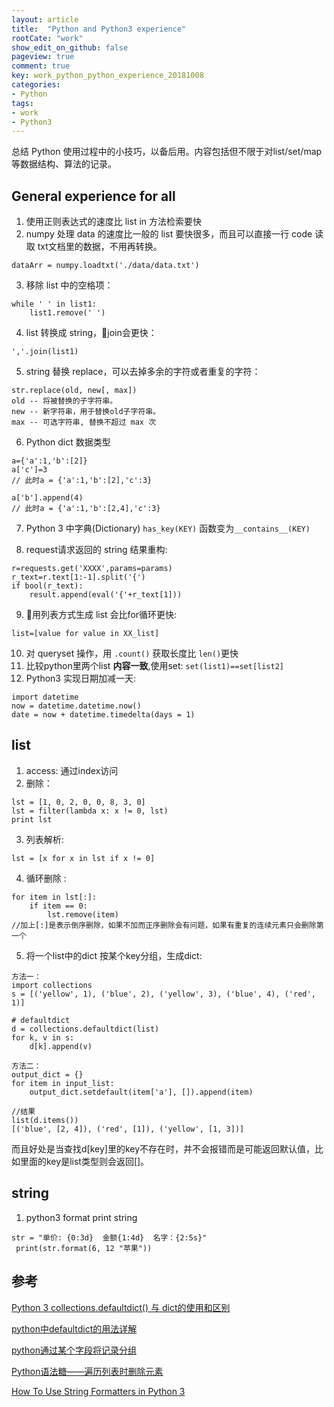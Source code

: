 ```yaml
---
layout: article
title:  "Python and Python3 experience"
rootCate: "work"
show_edit_on_github: false
pageview: true
comment: true
key: work_python_python_experience_20181008
categories:
- Python
tags:
- work
- Python3
---
```


总结 Python 使用过程中的小技巧，以备后用。内容包括但不限于对list/set/map等数据结构、算法的记录。

<!---more--->

## General experience for all
1. 使用正则表达式的速度比 list in 方法检索要快
2. numpy 处理 data 的速度比一般的 list 要快很多，而且可以直接一行 code 读取 txt文档里的数据，不用再转换。
```
dataArr = numpy.loadtxt('./data/data.txt')
```
3. 移除 list 中的空格项：
```
while ' ' in list1:
    list1.remove(' ')
```
4. list 转换成 string，join会更快：
```
','.join(list1)
```

5.  string 替换 replace，可以去掉多余的字符或者重复的字符：
```
str.replace(old, new[, max])
old -- 将被替换的子字符串。
new -- 新字符串，用于替换old子字符串。
max -- 可选字符串, 替换不超过 max 次
```

6. Python dict 数据类型
```
a={'a':1,'b':[2]}
a['c']=3
// 此时a = {'a':1,'b':[2],'c':3}

a['b'].append(4)
// 此时a = {'a':1,'b':[2,4],'c':3}
 ```
7. Python 3 中字典(Dictionary) `has_key(KEY)` 函数变为`__contains__(KEY)`

8. request请求返回的 string 结果重构:
```
r=requests.get('XXXX',params=params)
r_text=r.text[1:-1].split('{')
if bool(r_text):
    result.append(eval('{'+r_text[1]))
```
9. 用列表方式生成 list 会比for循环更快:
```
list=[value for value in XX_list]
```
10. 对 queryset 操作，用 `.count()` 获取长度比 `len()`更快
11. 比较python里两个list **内容一致**,使用set: `set(list1)==set[list2]`
12. Python3 实现日期加减一天:
```
import datetime
now = datetime.datetime.now()
date = now + datetime.timedelta(days = 1)
```

## list
1. access: 通过index访问
2. 删除：
```
lst = [1, 0, 2, 0, 0, 8, 3, 0]
lst = filter(lambda x: x != 0, lst)
print lst
```
3. 列表解析:
```
lst = [x for x in lst if x != 0]
```

4. 循环删除 :
```
for item in lst[:]:
    if item == 0:
        lst.remove(item)
//加上[:]是表示倒序删除，如果不加而正序删除会有问题，如果有重复的连续元素只会删除第一个
```

5. 将一个list中的dict 按某个key分组，生成dict:
```
方法一：
import collections
s = [('yellow', 1), ('blue', 2), ('yellow', 3), ('blue', 4), ('red', 1)]

# defaultdict
d = collections.defaultdict(list)
for k, v in s:
    d[k].append(v)

方法二：
output_dict = {}
for item in input_list:
    output_dict.setdefault(item['a'], []).append(item)

//结果
list(d.items())
[('blue', [2, 4]), ('red', [1]), ('yellow', [1, 3])]
```
而且好处是当查找d[key]里的key不存在时，并不会报错而是可能返回默认值，比如里面的key是list类型则会返回[]。


## string
1. python3 format print string
```
str = "单价: {0:3d}  金额{1:4d}  名字：{2:5s}"
 print(str.format(6, 12 "苹果"))
```

## 参考
[Python 3 collections.defaultdict() 与 dict的使用和区别](https://blog.csdn.net/kyi_zhu123/article/details/80203118)

[python中defaultdict的用法详解](https://blog.csdn.net/dpengwang/article/details/79308064)

[python通过某个字段将记录分组](https://blog.csdn.net/zhousishuo/article/details/78391238)

[Python语法糖——遍历列表时删除元素](https://segmentfault.com/a/1190000007214571)

[How To Use String Formatters in Python 3](https://www.digitalocean.com/community/tutorials/how-to-use-string-formatters-in-python-3)
